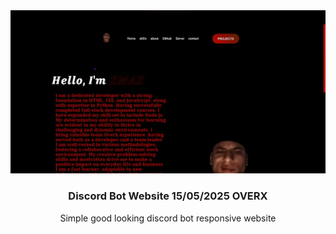 <center>
  <img src="botsite.png">
  <h3> Discord Bot Website 15/05/2025 OVERX </h3>
  <p> Simple good looking discord bot responsive website </p>
</center>
